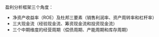 盈利分析框架三个角度：

- 净资产收益率（ROE）及杜邦三要素（销售利润率、资产周转率和杠杆率）
- 三大现金流（经验现金流、筹资现金流和投资现金流）
- 三个中期维度的经营周期（偿债周期、产能周期和库存周期）